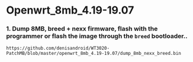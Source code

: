 # Openwrt_8mb_4.19-19.07


### <b>1. Dump 8MB, breed + nexx firmware, flash with the programmer or flash the image through the ```breed``` bootloader.. </b>

```
https://github.com/denisandroid/WT3020-PatchMB/blob/master/openwrt_8mb_4.19-19.07/dump_8mb_nexx_breed.bin
